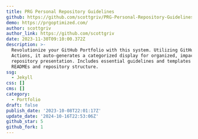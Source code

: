 ```yaml
---
title: PRG Personal Repository Guidelines
github: https://github.com/scottgriv/PRG-Personal-Repository-Guidelines
demo: https://prgoptimized.com/
author: scottgriv
author_link: https://github.com/scottgriv
date: 2023-11-30T09:10:00.372Z
description: >-
  Revolutionize your GitHub Portfolio with this system. Utilizing GitHub
  Actions, it auto-generates a categorized display for organized, impactful
  repository presentation. Includes essential guidelines and templates for
  READMEs and repository structure.
ssg:
  - Jekyll
css: []
cms: []
category:
  - Portfolio
draft: false
publish_date: '2023-10-08T22:01:17Z'
update_date: '2024-10-16T22:53:06Z'
github_star: 5
github_fork: 1
---
```

